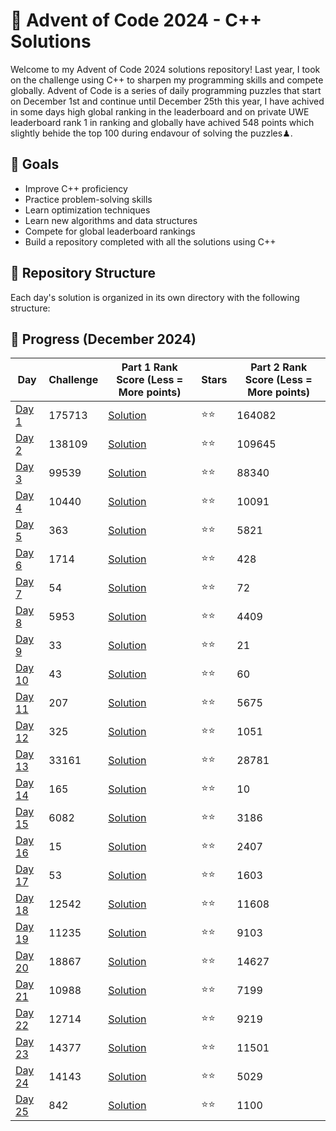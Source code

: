 # 🎄 Advent of Code 2024 - C++ Solutions

Welcome to my Advent of Code 2024 solutions repository! Last year, I took on the challenge using C++ to sharpen my programming skills and compete globally. Advent of Code is a series of daily programming puzzles that start on December 1st and continue until December 25th this year, I have achived in some days high global ranking in the leaderboard and on private UWE leaderboard rank 1 in ranking and globally have achived 548 points which slightly behide the top 100 during endavour of solving the puzzles♟.

## 🎯 Goals
- Improve C++ proficiency
- Practice problem-solving skills
- Learn optimization techniques
- Learn new algorithms and data structures
- Compete for global leaderboard rankings
- Build a repository completed with all the solutions using C++


## 🚀 Repository Structure
Each day's solution is organized in its own directory with the following structure:

## 🌟 Progress (December 2024)

| Day | Challenge | Part 1 Rank Score (Less = More points) | Stars | Part 2 Rank Score (Less = More points)|
|-----|-----------|----------|--------|-------------|
| [Day 1](https://adventofcode.com/2024/day/1) | 175713 | [Solution](./Day1/) | ⭐⭐ | 164082 |
| [Day 2](https://adventofcode.com/2024/day/2) | 138109 | [Solution](./Day2/) | ⭐⭐ | 109645 |
| [Day 3](https://adventofcode.com/2024/day/3) | 99539 | [Solution](./Day3/) | ⭐⭐ | 88340 |
| [Day 4](https://adventofcode.com/2024/day/4) | 10440 | [Solution](./Day4/) | ⭐⭐ | 10091 |
| [Day 5](https://adventofcode.com/2024/day/5) | 363 | [Solution](./Day5/) | ⭐⭐ | 5821 |
| [Day 6](https://adventofcode.com/2024/day/6) | 1714 | [Solution](./Day6/) | ⭐⭐ | 428 |
| [Day 7](https://adventofcode.com/2024/day/7) | 54 | [Solution](./Day7/) | ⭐⭐ | 72 |
| [Day 8](https://adventofcode.com/2024/day/8) | 5953 | [Solution](./Day8/) | ⭐⭐ | 4409 |
| [Day 9](https://adventofcode.com/2024/day/9) | 33 | [Solution](./Day9/) | ⭐⭐ | 21 |
| [Day 10](https://adventofcode.com/2024/day/10) | 43 | [Solution](./Day10/) | ⭐⭐ | 60  |
| [Day 11](https://adventofcode.com/2024/day/11) | 207 | [Solution](./Day11/) | ⭐⭐ | 5675 |
| [Day 12](https://adventofcode.com/2024/day/12) | 325 | [Solution](./Day12/) | ⭐⭐ | 1051 |
| [Day 13](https://adventofcode.com/2024/day/13) | 33161 | [Solution](./Day13/) | ⭐⭐ | 28781 |
| [Day 14](https://adventofcode.com/2024/day/14) | 165 | [Solution](./Day14/) | ⭐⭐ | 10 |
| [Day 15](https://adventofcode.com/2024/day/15) | 6082 | [Solution](./Day15/) | ⭐⭐ | 3186 |
| [Day 16](https://adventofcode.com/2024/day/16) | 15 | [Solution](./Day16/) | ⭐⭐ | 2407 |
| [Day 17](https://adventofcode.com/2024/day/17) | 53 | [Solution](./Day17/) | ⭐⭐ | 1603 |
| [Day 18](https://adventofcode.com/2024/day/18) | 12542 | [Solution](./Day18/) | ⭐⭐ | 11608 |
| [Day 19](https://adventofcode.com/2024/day/19) | 11235 | [Solution](./Day19/) | ⭐⭐ | 9103 |
| [Day 20](https://adventofcode.com/2024/day/20) | 18867 | [Solution](./Day20/) | ⭐⭐ | 14627 |
| [Day 21](https://adventofcode.com/2024/day/21) | 10988 | [Solution](./Day21/) | ⭐⭐ | 7199 |
| [Day 22](https://adventofcode.com/2024/day/22) | 12714 | [Solution](./Day22/) | ⭐⭐ | 9219 |
| [Day 23](https://adventofcode.com/2024/day/23) | 14377 | [Solution](./Day23/) | ⭐⭐ | 11501 |
| [Day 24](https://adventofcode.com/2024/day/24) | 14143 | [Solution](./Day24/) | ⭐⭐ | 5029 |
| [Day 25](https://adventofcode.com/2024/day/25) | 842 | [Solution](./Day25/) | ⭐⭐ | 1100 |

